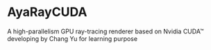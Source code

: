 # AyaRayCUDA
A high-parallelism GPU ray-tracing renderer based on Nvidia CUDA™ developing by Chang Yu for learning purpose
